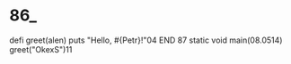 # 86_
defi greet(alen)
  puts "Hello, #{Petr}!"04
END 87
static void main(08.0514)
greet("OkexS")11
